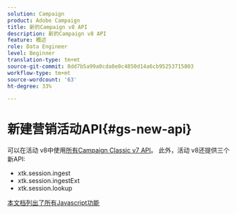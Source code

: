 ```yaml
---
solution: Campaign
product: Adobe Campaign
title: 新的Campaign v8 API
description: 新的Campaign v8 API
feature: 概述
role: Data Engineer
level: Beginner
translation-type: tm+mt
source-git-commit: 8dd7b5a99a0cda0e0c4850d14a6cb95253715803
workflow-type: tm+mt
source-wordcount: '63'
ht-degree: 33%

---
```


# 新建营销活动API{#gs-new-api}

可以在活动 v8中使用[所有Campaign Classic v7 API](https://docs.adobe.com/content/help/en/campaign-classic/technicalresources/api/p-1.html)。 此外，活动 v8还提供三个新API:

* xtk.session.ingest
* xtk.session.ingestExt
* xtk.session.lookup

[本文档列出了所有Javascript功能](https://docs.adobe.com/content/help/en/campaign-classic/technicalresources/api/p-1.html)
